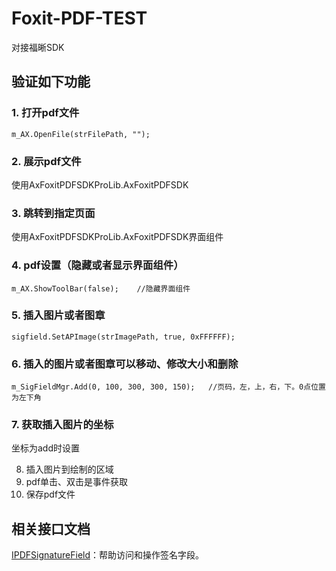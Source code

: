 # Foxit-PDF-TEST
对接福晰SDK

## 验证如下功能
### 1. 打开pdf文件

```
m_AX.OpenFile(strFilePath, "");
```

### 2. 展示pdf文件

使用AxFoxitPDFSDKProLib.AxFoxitPDFSDK

### 3. 跳转到指定页面

使用AxFoxitPDFSDKProLib.AxFoxitPDFSDK界面组件

### 4. pdf设置（隐藏或者显示界面组件）

```
m_AX.ShowToolBar(false);    //隐藏界面组件
```

### 5. 插入图片或者图章

```
sigfield.SetAPImage(strImagePath, true, 0xFFFFFF);
```

### 6. 插入的图片或者图章可以移动、修改大小和删除

```
m_SigFieldMgr.Add(0, 100, 300, 300, 150);   //页码，左，上，右，下。0点位置为左下角
```

### 7. 获取插入图片的坐标

坐标为add时设置

8. 插入图片到绘制的区域
9. pdf单击、双击是事件获取
10. 保存pdf文件


## 相关接口文档

[IPDFSignatureField](IPDFSignatureField.md)：帮助访问和操作签名字段。
